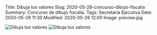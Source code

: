 Title: Dibuja tus valores
Slug: 2020-05-28-concurso-dibujo-fiscalia
Summary: Concurso de dibujo fiscalía.
Tags: Secretaría Ejecutiva
Date: 2020-05-28 11:30
Modified: 2020-05-28 12:00
Image: preview.jpg


<img class="img-fluid" src="agradecimiento-concurso.jpg" alt="Dibuja tus valores">
<img class="img-fluid" src="concurso-fiscalia.jpg" alt="Dibuja tus valores"> 
